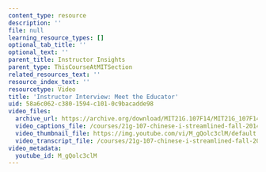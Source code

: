```yaml
---
content_type: resource
description: ''
file: null
learning_resource_types: []
optional_tab_title: ''
optional_text: ''
parent_title: Instructor Insights
parent_type: ThisCourseAtMITSection
related_resources_text: ''
resource_index_text: ''
resourcetype: Video
title: 'Instructor Interview: Meet the Educator'
uid: 58a6c062-c380-1594-c101-0c9bacadde98
video_files:
  archive_url: https://archive.org/download/MIT21G.107F14/MIT21G_107F14_MeetTheEducator_300k.mp4
  video_captions_file: /courses/21g-107-chinese-i-streamlined-fall-2014/4ca77582793d5924a710902f4f8a4961_805687.vtt
  video_thumbnail_file: https://img.youtube.com/vi/M_gQolc3clM/default.jpg
  video_transcript_file: /courses/21g-107-chinese-i-streamlined-fall-2014/12ce94b436f985c25f044f104fc4ca2e_805687.pdf
video_metadata:
  youtube_id: M_gQolc3clM
---
```

